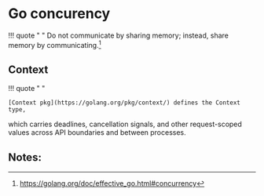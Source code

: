 # Go concurency

!!! quote " "
    Do not communicate by sharing memory; instead, share memory by communicating.[^1]
 

## Context

!!! quote " "

    [Context pkg](https://golang.org/pkg/context/) defines the Context type,
which carries deadlines, cancellation signals, and other request-scoped values
across API boundaries and between processes. 

Notes:
------
[^1]: https://golang.org/doc/effective_go.html#concurrency

